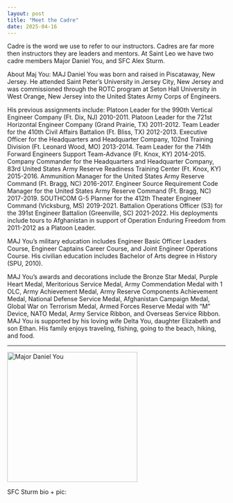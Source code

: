 ```yaml
---
layout: post
title: "Meet the Cadre"
date: 2025-04-16
---
```

Cadre is the word we use to refer to our instructors. Cadres are far more then instructors they are leaders and mentors.
At Saint Leo we have two cadre members Major Daniel You, and SFC Alex Sturm.

About Maj You:
MAJ Daniel You was born and raised in Piscataway, New Jersey. He attended Saint Peter’s University in Jersey City, New Jersey and was commissioned through the ROTC program at Seton Hall University in West Orange, New Jersey into the United States Army Corps of Engineers.

His previous assignments include: Platoon Leader for the 990th Vertical Engineer Company (Ft. Dix, NJ) 2010-2011. Platoon Leader for the 721st Horizontal Engineer Company (Grand Prairie, TX) 2011-2012. Team Leader for the 410th Civil Affairs Battalion (Ft. Bliss, TX) 2012-2013. Executive Officer for the Headquarters and Headquarter Company, 102nd Training Division (Ft. Leonard Wood, MO) 2013-2014. Team Leader for the 714th Forward Engineers Support Team-Advance (Ft. Knox, KY) 2014-2015. Company Commander for the Headquarters and Headquarter Company, 83rd United States Army Reserve Readiness Training Center (Ft. Knox, KY) 2015-2016. Ammunition Manager for the United States Army Reserve Command (Ft. Bragg, NC) 2016-2017. Engineer Source Requirement Code Manager for the United States Army Reserve Command (Ft. Bragg, NC) 2017-2019. SOUTHCOM G-5 Planner for the 412th Theater Engineer Command (Vicksburg, MS) 2019-2021. Battalion Operations Officer (S3) for the 391st Engineer Battalion (Greenville, SC) 2021-2022. His deployments include tours to Afghanistan in support of Operation Enduring Freedom from 2011-2012 as a Platoon Leader.

MAJ You’s military education includes Engineer Basic Officer Leaders Course, Engineer Captains Career Course, and Joint Engineer Operations Course. His civilian education includes Bachelor of Arts degree in History (SPU, 2010).

MAJ You’s awards and decorations include the Bronze Star Medal, Purple Heart Medal, Meritorious Service Medal, Army Commendation Medal with 1 OLC, Army Achievement Medal, Army Reserve Components Achievement Medal, National Defense Service Medal, Afghanistan Campaign Medal, Global War on Terrorism Medal, Armed Forces Reserve Medal with “M” Device, NATO Medal, Army Service Ribbon, and Overseas Service Ribbon.
MAJ You is supported by his loving wife Delta You, daughter Elizabeth and son Ethan. His family enjoys traveling, fishing, going to the beach, hiking, and food.

---
<img src="https://github.com/user-attachments/assets/41e0f358-d7cf-4c21-97ed-17229a13f434" width="300" alt="Major Daniel You">



SFC Sturm bio + pic:
